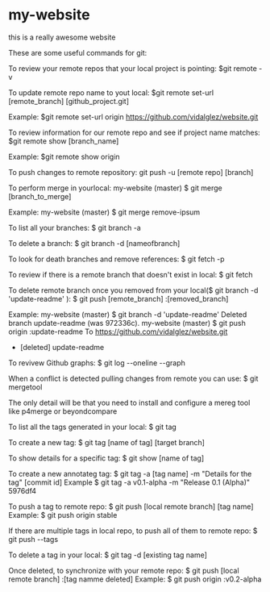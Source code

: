 # my-website

this is a really awesome website

These are some useful commands for git:

To review your remote repos that your local project is pointing: $git remote -v

To update remote repo name to yout local: $git remote set-url [remote_branch] [github_project.git]

Example:
$git remote set-url origin https://github.com/vidalglez/website.git

To review information for our remote repo and see if project name matches: $git remote show [branch_name]

Example:
$git remote show origin

To push changes to remote repository: git push -u [remote repo] [branch]

To perform merge in yourlocal: my-website (master) $ git merge [branch_to_merge]

Example: my-website (master) $ git merge remove-ipsum

To list all your branches: $ git branch -a

To delete a branch: $ git branch -d [nameofbranch]

To look for death branches and remove references: $ git fetch -p

To review if there is a remote branch that doesn't exist in local: $ git fetch

To delete remote branch once you removed from your local($ git branch -d 'update-readme' ): $ git push [remote_branch] :[removed_branch]

Example: 
my-website (master) $ git branch -d 'update-readme'
Deleted branch update-readme (was 972336c).
my-website (master) $ git push origin :update-readme
To https://github.com/vidalglez/website.git
 - [deleted]         update-readme

To revivew Github graphs: $ git log --oneline --graph

When a conflict is detected pulling changes from remote you can use: 
$ git mergetool

The only detail will be that you need to install and configure a mereg tool like p4merge or beyondcompare

To list all the tags generated in your local: $ git tag

To create a new tag: $ git tag [name of tag] [target branch]

To show details for a specific tag: $ git show [name of tag]

To create a new annotateg tag: $ git tag -a [tag name] -m "Details for the tag" [commit id]
Example $ git tag -a v0.1-alpha -m "Release 0.1 (Alpha)" 5976df4

To push a tag to remote repo: $ git push [local remote branch] [tag name]
Example: $ git push origin stable

If there are multiple tags in local repo, to push all of them to remote repo: $ git push --tags

To delete a tag in your local: $ git tag -d [existing tag name]

Once deleted, to synchronize with your remote repo: $ git push [local remote branch] :[tag namme deleted]
Example: $ git push origin :v0.2-alpha

